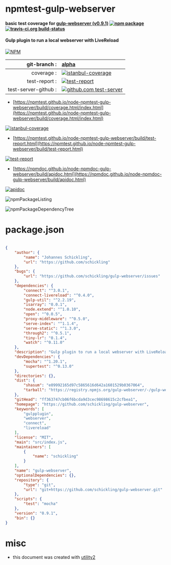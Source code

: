 # npmtest-gulp-webserver

#### basic test coverage for  [gulp-webserver (v0.9.1)](https://github.com/schickling/gulp-webserver)  [![npm package](https://img.shields.io/npm/v/npmtest-gulp-webserver.svg?style=flat-square)](https://www.npmjs.org/package/npmtest-gulp-webserver) [![travis-ci.org build-status](https://api.travis-ci.org/npmtest/node-npmtest-gulp-webserver.svg)](https://travis-ci.org/npmtest/node-npmtest-gulp-webserver)

#### Gulp plugin to run a local webserver with LiveReload

[![NPM](https://nodei.co/npm/gulp-webserver.png?downloads=true&downloadRank=true&stars=true)](https://www.npmjs.com/package/gulp-webserver)

| git-branch : | [alpha](https://github.com/npmtest/node-npmtest-gulp-webserver/tree/alpha)|
|--:|:--|
| coverage : | [![istanbul-coverage](https://npmtest.github.io/node-npmtest-gulp-webserver/build/coverage.badge.svg)](https://npmtest.github.io/node-npmtest-gulp-webserver/build/coverage.html/index.html)|
| test-report : | [![test-report](https://npmtest.github.io/node-npmtest-gulp-webserver/build/test-report.badge.svg)](https://npmtest.github.io/node-npmtest-gulp-webserver/build/test-report.html)|
| test-server-github : | [![github.com test-server](https://npmtest.github.io/node-npmtest-gulp-webserver/GitHub-Mark-32px.png)](https://npmtest.github.io/node-npmtest-gulp-webserver/build/app/index.html) | | build-artifacts : | [![build-artifacts](https://npmtest.github.io/node-npmtest-gulp-webserver/glyphicons_144_folder_open.png)](https://github.com/npmtest/node-npmtest-gulp-webserver/tree/gh-pages/build)|

- [https://npmtest.github.io/node-npmtest-gulp-webserver/build/coverage.html/index.html](https://npmtest.github.io/node-npmtest-gulp-webserver/build/coverage.html/index.html)

[![istanbul-coverage](https://npmtest.github.io/node-npmtest-gulp-webserver/build/screenCapture.buildCi.browser.%252Ftmp%252Fbuild%252Fcoverage.lib.html.png)](https://npmtest.github.io/node-npmtest-gulp-webserver/build/coverage.html/index.html)

- [https://npmtest.github.io/node-npmtest-gulp-webserver/build/test-report.html](https://npmtest.github.io/node-npmtest-gulp-webserver/build/test-report.html)

[![test-report](https://npmtest.github.io/node-npmtest-gulp-webserver/build/screenCapture.buildCi.browser.%252Ftmp%252Fbuild%252Ftest-report.html.png)](https://npmtest.github.io/node-npmtest-gulp-webserver/build/test-report.html)

- [https://npmdoc.github.io/node-npmdoc-gulp-webserver/build/apidoc.html](https://npmdoc.github.io/node-npmdoc-gulp-webserver/build/apidoc.html)

[![apidoc](https://npmdoc.github.io/node-npmdoc-gulp-webserver/build/screenCapture.buildCi.browser.%252Ftmp%252Fbuild%252Fapidoc.html.png)](https://npmdoc.github.io/node-npmdoc-gulp-webserver/build/apidoc.html)

![npmPackageListing](https://npmtest.github.io/node-npmtest-gulp-webserver/build/screenCapture.npmPackageListing.svg)

![npmPackageDependencyTree](https://npmtest.github.io/node-npmtest-gulp-webserver/build/screenCapture.npmPackageDependencyTree.svg)



# package.json

```json

{
    "author": {
        "name": "Johannes Schickling",
        "url": "https://github.com/schickling"
    },
    "bugs": {
        "url": "https://github.com/schickling/gulp-webserver/issues"
    },
    "dependencies": {
        "connect": "^3.0.1",
        "connect-livereload": "^0.4.0",
        "gulp-util": "^2.2.19",
        "isarray": "0.0.1",
        "node.extend": "^1.0.10",
        "open": "^0.0.5",
        "proxy-middleware": "^0.5.0",
        "serve-index": "^1.1.4",
        "serve-static": "^1.3.0",
        "through2": "^0.5.1",
        "tiny-lr": "0.1.4",
        "watch": "^0.11.0"
    },
    "description": "Gulp plugin to run a local webserver with LiveReload",
    "devDependencies": {
        "mocha": "^1.20.1",
        "supertest": "^0.13.0"
    },
    "directories": {},
    "dist": {
        "shasum": "e09992165d97c5865616d642a1601529b0367064",
        "tarball": "https://registry.npmjs.org/gulp-webserver/-/gulp-webserver-0.9.1.tgz"
    },
    "gitHead": "ff363747cb06f6bcda9d3cec98698615c2cfbea1",
    "homepage": "https://github.com/schickling/gulp-webserver",
    "keywords": [
        "gulpplugin",
        "webserver",
        "connect",
        "livereload"
    ],
    "license": "MIT",
    "main": "src/index.js",
    "maintainers": [
        {
            "name": "schickling"
        }
    ],
    "name": "gulp-webserver",
    "optionalDependencies": {},
    "repository": {
        "type": "git",
        "url": "git+https://github.com/schickling/gulp-webserver.git"
    },
    "scripts": {
        "test": "mocha"
    },
    "version": "0.9.1",
    "bin": {}
}
```



# misc
- this document was created with [utility2](https://github.com/kaizhu256/node-utility2)
